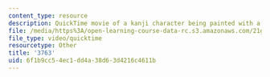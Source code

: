 ```yaml
---
content_type: resource
description: QuickTime movie of a kanji character being painted with a brush.
file: /media/https%3A/open-learning-course-data-rc.s3.amazonaws.com/21g-504-japanese-iv-spring-2009/6f1b9cc54ec1dd4a38d63d4216c4611b_3763.mov
file_type: video/quicktime
resourcetype: Other
title: '3763'
uid: 6f1b9cc5-4ec1-dd4a-38d6-3d4216c4611b
---
```

